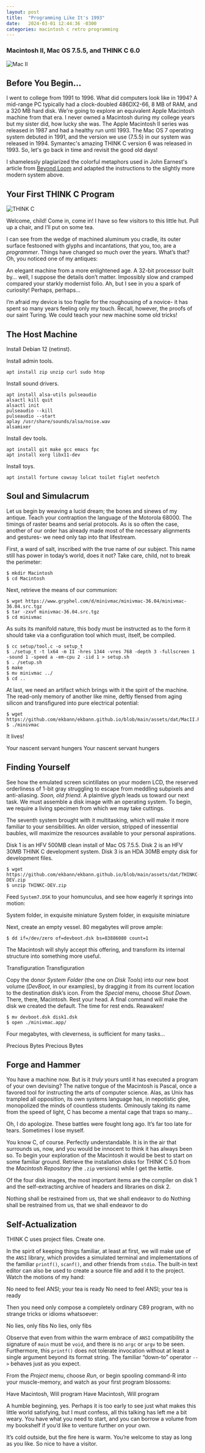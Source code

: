 ```yaml
---
layout: post
title:  "Programming Like It's 1993"
date:   2024-03-01 12:44:36 -0300
categories: macintosh c retro programming
---
```

### Macintosh II, Mac OS 7.5.5, and THINK C 6.0

![Mac II](/assets/img/dither_it_mac2.jpg "Mac II")

## Before You Begin...

I went to college from 1991 to 1996. What did computers look like in 1994? A mid-range PC typically had a clock-doubled 486DX2-66, 8 MB of RAM, and a 320 MB hard disk. We're going to explore an equivalent Apple Macintosh machine from that era. I never owned a Macintosh during my college years but my sister did, how lucky she was. The Apple Macintosh II series was released in 1987 and had a healthy run until 1993. The Mac OS 7 operating system debuted in 1991, and the version we use (7.5.5) in our system was released in 1994. Symantec's amazing THINK C version 6 was released in 1993. So, let's go back in time and revisit the good old days!

I shamelessly plagiarized the colorful metaphors used in John Earnest's article from [Beyond Loom](https://beyondloom.com/blog/thinkc.html) and adapted the instructions to the slightly more modern system above.

## Your First THINK C Program

![THINK C](/assets/img/thinkc.gif "THINK C")

Welcome, child! Come in, come in! I have so few visitors to this little hut. Pull up a chair, and I’ll put on some tea.

I can see from the wedge of machined aluminum you cradle, its outer surface festooned with glyphs and incantations, that you, too, are a *programmer*. Things have changed so much over the years. What’s that? Oh, you noticed one of my antiques:

An elegant machine from a more enlightened age. A 32-bit processor built by… well, I suppose the details don’t matter. Impossibly slow and cramped compared your starkly modernist folio. Ah, but I see in you a spark of curiosity! Perhaps, perhaps…

I’m afraid my device is too fragile for the roughousing of a novice- it has spent so many years feeling only my touch. Recall, however, the proofs of our saint Turing. We could teach your new machine some old tricks!

## The Host Machine

Install Debian 12 (netinst).

Install admin tools.
```
apt install zip unzip curl sudo htop 
```

Install sound drivers.
```
apt install alsa-utils pulseaudio
alsactl kill quit
alsactl init
pulseaudio --kill
pulseaudio --start
aplay /usr/share/sounds/alsa/noise.wav
alsamixer
```

Install dev tools.
```
apt install git make gcc emacs fpc
apt install xorg libx11-dev
```

Install toys.
```
apt install fortune cowsay lolcat toilet figlet neofetch
```

## Soul and Simulacrum

Let us begin by weaving a lucid dream; the bones and sinews of my antique. Teach your contraption the language of the Motorola 68000. The timings of raster beams and serial protocols. As is so often the case, another of our order has already made most of the necessary alignments and gestures- we need only tap into that lifestream.

First, a ward of salt, inscribed with the true name of our subject. This name still has power in today’s world, does it not? Take care, child, not to break the perimeter:
```
$ mkdir Macintosh
$ cd Macintosh
```
Next, retrieve the means of our communion:
```
$ wget https://www.gryphel.com/d/minivmac/minivmac-36.04/minivmac-36.04.src.tgz
$ tar -zxvf minivmac-36.04.src.tgz
$ cd minivmac
```
As suits its manifold nature, this body must be instructed as to the form it should take via a configuration tool which must, itself, be compiled.
```
$ cc setup/tool.c -o setup_t
$ ./setup_t -t lx64 -m II -hres 1344 -vres 768 -depth 3 -fullscreen 1 -sound 1 -speed a -em-cpu 2 -iid 1 > setup.sh
$ . /setup.sh
$ make
$ mv minivmac ../
$ cd ..
```
At last, we need an artifact which brings with it the spirit of the machine. The read-only memory of another like mine, deftly flensed from aging silicon and transfigured into pure electrical potential:
```
$ wget https://github.com/ekbann/ekbann.github.io/blob/main/assets/dat/MacII.ROM
$ ./minivmac
```
It lives!

Your nascent servant hungers
Your nascent servant hungers

## Finding Yourself

See how the emulated screen scintillates on your modern LCD, the reserved orderliness of 1-bit gray struggling to escape from meddling subpixels and anti-aliasing. *Soon, old friend*. A plaintive glyph leads us toward our next task. We must assemble a disk image with an operating system. To begin, we require a living specimen from which we may take cuttings.

The seventh system brought with it multitasking, which will make it more familiar to your sensibilities. An older version, stripped of inessential baubles, will maximize the resources available to your personal aspirations.

Disk 1 is an HFV 500MB clean install of Mac OS 7.5.5.
Disk 2 is an HFV 30MB THINK C development system.
Disk 3 is an HDA 30MB empty disk for development files.
```
$ wget https://github.com/ekbann/ekbann.github.io/blob/main/assets/dat/THINKC-DEV.zip
$ unzip THINKC-DEV.zip
```

Feed `System7.DSK` to your homunculus, and see how eagerly it springs into motion:

System folder, in exquisite miniature
System folder, in exquisite miniature

Next, create an empty vessel. 80 megabytes will prove ample:
```
$ dd if=/dev/zero of=devboot.dsk bs=83886080 count=1
```
The Macintosh will shyly accept this offering, and transform its internal structure into something more useful.

Transfiguration
Transfiguration

Copy the donor *System Folder* (the one on *Disk Tools*) into our new boot volume (*DevBoot*, in our examples), by dragging it from its current location to the destination disk’s icon. From the *Special* menu, choose *Shut Down*. There, there, Macintosh. Rest your head. A final command will make the disk we created the default. The time for rest ends. Reawaken!
```
$ mv devboot.dsk disk1.dsk
$ open ./minivmac.app/
```
Four megabytes, with cleverness, is sufficient for many tasks…

Precious Bytes
Precious Bytes

## Forge and Hammer

You have a machine now. But is it *truly* yours until it has executed a program of your own devising? The native tongue of the Macintosh is Pascal, once a favored tool for instructing the arts of computer science. Alas, as Unix has trampled all opposition, its own systems language has, in nepotistic glee, monopolized the minds of countless students. Ominously taking its name from the speed of light, C has become a mental cage that traps so many…

Oh, I do apologize. These battles were fought long ago. It’s far too late for tears. Sometimes I lose myself.

You know C, of course. Perfectly understandable. It is in the air that surrounds us, now, and you would be innocent to think it has always been so. To begin your exploration of the Macintosh it would be best to start on some familiar ground. Retrieve the installation disks for THINK C 5.0 from the *Macintosh Repository* (the `.zip` versions) while I get the kettle.

Of the four disk images, the most important items are the compiler on disk 1 and the self-extracting archive of headers and libraries on disk 2.

Nothing shall be restrained from us, that we shall endeavor to do
Nothing shall be restrained from us, that we shall endeavor to do

## Self-Actualization

THINK C uses project files. Create one.

In the spirit of keeping things familiar, at least at first, we will make use of the `ANSI` library, which provides a simulated terminal and implementations of the familiar `printf()`, `scanf()`, and other friends from `stdio`. The built-in text editor can also be used to create a source file and add it to the project. Watch the motions of my hand:

No need to feel ANSI; your tea is ready
No need to feel ANSI; your tea is ready

Then you need only compose a completely ordinary C89 program, with no strange tricks or idioms whatsoever:

No lies, only fibs
No lies, only fibs

Observe that even from within the warm embrace of `ANSI` compatibility the signature of `main` must be `void`, and there is no `argc` or `argv` to be seen. Furthermore, this `printf()` does not tolerate invocation without at least a single argument beyond its format string. The familiar “down-to” operator `-->` behaves just as you expect.

From the *Project* menu, choose *Run*, or begin spooling command-R into your muscle-memory, and watch as your first program blossoms:

Have Macintosh, Will program
Have Macintosh, Will program

A humble beginning, yes. Perhaps it is too early to see just what makes this little world satisfying, but I must confess, all this talking has left me a bit weary. You have what you need to start, and you can borrow a volume from my bookshelf if you’d like to venture further on your own.

It’s cold outside, but the fire here is warm. You’re welcome to stay as long as you like. So nice to have a visitor.
